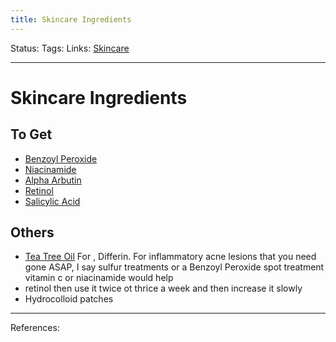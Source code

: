 ```yaml
---
title: Skincare Ingredients
---
```

Status:
Tags:
Links: [Skincare](out/skincare.md)
___
# Skincare Ingredients
## To Get
- [Benzoyl Peroxide](out/benzoyl-peroxide.md)
- [Niacinamide](out/niacinamide.md)
- [Alpha Arbutin](out/alpha-arbutin.md)
- [Retinol](out/retinol.md)
- [Salicylic Acid](out/salicylic-acid.md)
## Others
- [Tea Tree Oil](out/tea-tree-oil.md)
For , Differin. For inflammatory acne lesions that you need gone ASAP, I say sulfur treatments or a Benzoyl Peroxide spot treatment
vitamin c or niacinamide would help
- retinol then use it twice ot thrice a week and then increase it slowly
- Hydrocolloid patches
___
References: